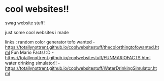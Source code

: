 # cool websites!!
swag website stuff!

just some cool websites i made

links :
random color generator tofo wanted - https://totallynottrent.github.io/coolwebsitestuff/thecolorthingtofowanted.html
Fun Mario Facts! :D - https://totallynottrent.github.io/coolwebsitestuff/FUNMARIOFACTS.html
water drinking simulator!! - https://totallynottrent.github.io/coolwebsitestuff/WaterDrinkingSimulator.html
